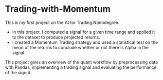 # Trading-with-Momentum

This is my first project on the AI for Trading Nanodegree. 

- In this project, I computed a signal for a given time range and applied it to the dataset to produce projected returns. 
- I created a Momentum Trading strategy and used a statistical test on the mean of the returns to conclude whether or not there is Alpha in the signal.

This project gives an overview of the quant workflow by preprocessing data with Pandas, implementing a trading signal and evaluating the performance of the signal.

